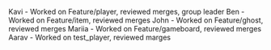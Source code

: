 Kavi - Worked on Feature/player, reviewed merges, group leader
Ben - Worked on Feature/item, reviewed merges
John - Worked on Feature/ghost, reviewed merges
Mariia - Worked on Feature/gameboard, reviewed merges
Aarav - Worked on test_player, reviewed marges